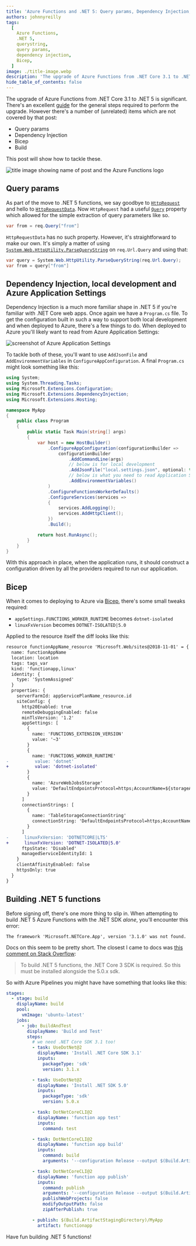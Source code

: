 ```yaml
---
title: 'Azure Functions and .NET 5: Query params, Dependency Injection, Bicep & Build'
authors: johnnyreilly
tags:
  [
    Azure Functions,
    .NET 5,
    querystring,
    query params,
    dependency injection,
    Bicep,
  ]
image: ./title-image.webp
description: 'The upgrade of Azure Functions from .NET Core 3.1 to .NET 5 is significant. This post shows part of the upgrade: Query params, Dependency Injection, Bicep & Build'
hide_table_of_contents: false
---
```


The upgrade of Azure Functions from .NET Core 3.1 to .NET 5 is significant. There's an excellent [guide](https://codetraveler.io/2021/05/28/creating-azure-functions-using-net-5/) for the general steps required to perform the upgrade. However there's a number of (unrelated) items which are not covered by that post:

- Query params
- Dependency Injection
- Bicep
- Build

This post will show how to tackle these.

![title image showing name of post and the Azure Functions logo](title-image.webp)

## Query params

As part of the move to .NET 5 functions, we say goodbye to [`HttpRequest`](https://docs.microsoft.com/en-us/dotnet/api/microsoft.aspnetcore.http.httprequest?view=aspnetcore-5.0) and hello to [`HttpRequestData`](https://docs.microsoft.com/en-us/dotnet/api/microsoft.azure.functions.worker.http.httprequestdata?view=azure-dotnet). Now `HttpRequest` had a useful [`Query`](https://docs.microsoft.com/en-us/dotnet/api/microsoft.aspnetcore.http.httprequest.query?view=aspnetcore-5.0#Microsoft_AspNetCore_Http_HttpRequest_Query) property which allowed for the simple extraction of query parameters like so.

```cs
var from = req.Query["from"]
```

`HttpRequestData` has no such property. However, it's straightforward to make our own. It's simply a matter of using [`System.Web.HttpUtility.ParseQueryString`](https://docs.microsoft.com/en-us/dotnet/api/system.web.httputility.parsequerystring?view=net-5.0) on `req.Url.Query` and using that:

```cs
var query = System.Web.HttpUtility.ParseQueryString(req.Url.Query);
var from = query["from"]
```

## Dependency Injection, local development and Azure Application Settings

Dependency Injection is a much more familiar shape in .NET 5 if you're familiar with .NET Core web apps. Once again we have a `Program.cs` file. To get the configuration built in such a way to support both local development and when deployed to Azure, there's a few things to do. When deployed to Azure you'll likely want to read from Azure Application Settings:

![screenshot of Azure Application Settings](application-settings.webp)

To tackle both of these, you'll want to use `AddJsonFile` and `AddEnvironmentVariables` in `ConfigureAppConfiguration`. A final `Program.cs` might look something like this:

```cs
using System;
using System.Threading.Tasks;
using Microsoft.Extensions.Configuration;
using Microsoft.Extensions.DependencyInjection;
using Microsoft.Extensions.Hosting;

namespace MyApp
{
    public class Program
    {
        public static Task Main(string[] args)
        {
            var host = new HostBuilder()
                .ConfigureAppConfiguration(configurationBuilder =>
                    configurationBuilder
                        .AddCommandLine(args)
                        // below is for local development
                        .AddJsonFile("local.settings.json", optional: true, reloadOnChange: true)
                        // below is what you need to read Application Settings in Azure
                        .AddEnvironmentVariables()
                )
                .ConfigureFunctionsWorkerDefaults()
                .ConfigureServices(services =>
                {
                    services.AddLogging();
                    services.AddHttpClient();
                })
                .Build();

            return host.RunAsync();
        }
    }
}
```

With this approach in place, when the application runs, it should construct a configuration driven by all the providers required to run our application.

## Bicep

When it comes to deploying to Azure via [Bicep](https://github.com/Azure/bicep), there's some small tweaks required:

- `appSettings.FUNCTIONS_WORKER_RUNTIME` becomes `dotnet-isolated`
- `linuxFxVersion` becomes `DOTNET-ISOLATED|5.0`

Applied to the resource itself the diff looks like this:

```diff
resource functionAppName_resource 'Microsoft.Web/sites@2018-11-01' = {
  name: functionAppName
  location: location
  tags: tags_var
  kind: 'functionapp,linux'
  identity: {
    type: 'SystemAssigned'
  }
  properties: {
    serverFarmId: appServicePlanName_resource.id
    siteConfig: {
      http20Enabled: true
      remoteDebuggingEnabled: false
      minTlsVersion: '1.2'
      appSettings: [
        {
          name: 'FUNCTIONS_EXTENSION_VERSION'
          value: '~3'
        }
        {
          name: 'FUNCTIONS_WORKER_RUNTIME'
-          value: 'dotnet'
+          value: 'dotnet-isolated'
        }
        {
          name: 'AzureWebJobsStorage'
          value: 'DefaultEndpointsProtocol=https;AccountName=${storageAccountName};AccountKey=${listKeys(resourceId('Microsoft.Storage/storageAccounts', storageAccountName), '2019-06-01').keys[0].value};EndpointSuffix=${environment().suffixes.storage}'
        }
      ]
      connectionStrings: [
        {
          name: 'TableStorageConnectionString'
          connectionString: 'DefaultEndpointsProtocol=https;AccountName=${storageAccountName};AccountKey=${listKeys(resourceId('Microsoft.Storage/storageAccounts', storageAccountName), '2019-06-01').keys[0].value};EndpointSuffix=${environment().suffixes.storage}'
        }
      ]
-      linuxFxVersion: 'DOTNETCORE|LTS'
+      linuxFxVersion: 'DOTNET-ISOLATED|5.0'
      ftpsState: 'Disabled'
      managedServiceIdentityId: 1
    }
    clientAffinityEnabled: false
    httpsOnly: true
  }
}
```

## Building .NET 5 functions

Before signing off, there's one more thing to slip in. When attempting to build .NET 5 Azure Functions with the .NET SDK _alone_, you'll encounter this error:

```
The framework 'Microsoft.NETCore.App', version '3.1.0' was not found.
```

Docs on this seem to be pretty short. The closest I came to docs was [this comment on Stack Overflow](https://stackoverflow.com/questions/66938752/net-5-the-framework-microsoft-netcore-app-version-3-1-0-was-not-found/66938753#66938753):

> To build .NET 5 functions, the .NET Core 3 SDK is required. So this must be installed alongside the 5.0.x sdk.

So with Azure Pipelines you might have have something that looks like this:

```yml
stages:
  - stage: build
    displayName: build
    pool:
      vmImage: 'ubuntu-latest'
    jobs:
      - job: BuildAndTest
        displayName: 'Build and Test'
        steps:
          # we need .NET Core SDK 3.1 too!
          - task: UseDotNet@2
            displayName: 'Install .NET Core SDK 3.1'
            inputs:
              packageType: 'sdk'
              version: 3.1.x

          - task: UseDotNet@2
            displayName: 'Install .NET SDK 5.0'
            inputs:
              packageType: 'sdk'
              version: 5.0.x

          - task: DotNetCoreCLI@2
            displayName: 'function app test'
            inputs:
              command: test

          - task: DotNetCoreCLI@2
            displayName: 'function app build'
            inputs:
              command: build
              arguments: '--configuration Release --output $(Build.ArtifactStagingDirectory)/MyApp'

          - task: DotNetCoreCLI@2
            displayName: 'function app publish'
            inputs:
              command: publish
              arguments: '--configuration Release --output $(Build.ArtifactStagingDirectory)/MyApp /p:SourceRevisionId=$(Build.SourceVersion)'
              publishWebProjects: false
              modifyOutputPath: false
              zipAfterPublish: true

          - publish: $(Build.ArtifactStagingDirectory)/MyApp
            artifact: functionapp
```

Have fun building .NET 5 functions!
